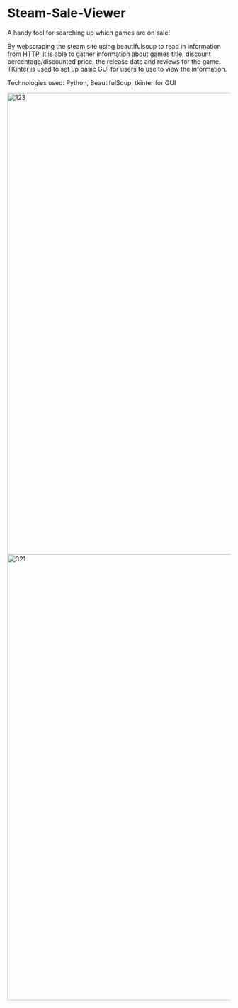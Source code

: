 # Steam-Sale-Viewer

A handy tool for searching up which games are on sale!

By webscraping the steam site using beautifulsoup to read in information from HTTP, it is able to gather information about games title, discount percentage/discounted price, the release date and reviews for the game.
TKinter is used to set up basic GUI for users to use to view the information.

Technologies used: Python, BeautifulSoup, tkinter for GUI

<img width="1042" alt="123" src="https://github.com/csw1004x/Steam-Sale-Viewer/assets/87145913/c042735b-d949-4c5d-b9ff-1e1b861e2466">

<img width="1007" alt="321" src="https://github.com/csw1004x/Steam-Sale-Viewer/assets/87145913/6c591b32-3bca-41fb-af30-3abf03b04d61">


